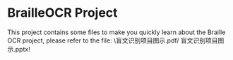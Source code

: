 # BrailleOCR Project
This project contains some files to make you quickly learn about the Braille OCR project, please refer to the file:
\\盲文识别项目图示.pdf/ 盲文识别项目图示.pptx!
